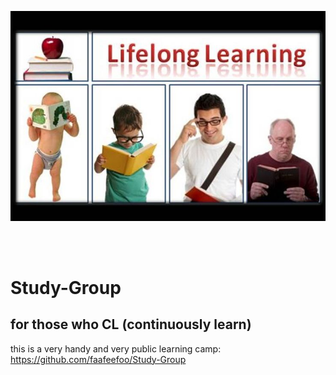 [//]: # (<img align="center" width="216" height="126" src="/images/lifelong-learning.jpg">)
[//]: # (<img align="right" width="216" height="126" src="/images/LifeLongLearning.jpg">)

![GitHub Logo width="216" height="126"]( /images/LifeLongLearning.jpg)

<br />
<br />


# Study-Group
## for those who CL (continuously learn)

this is a very handy and very public learning camp: https://github.com/faafeefoo/Study-Group

